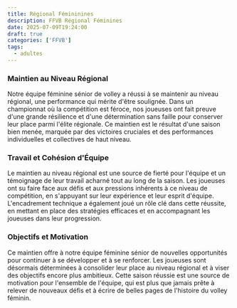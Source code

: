 ```yaml
---
title: Régional Fémininines
description: FFVB Régional Féminines
date: 2025-07-09T19:24:00
draft: true
categories: ['FFVB']
tags:
  - adultes
---
```


### Maintien au Niveau Régional

Notre équipe féminine sénior de volley a réussi à se maintenir au niveau régional, une performance qui mérite d'être
soulignée. Dans un championnat où la compétition est féroce, nos joueuses ont fait preuve d'une grande résilience et
d'une détermination sans faille pour conserver leur place parmi l'élite régionale. Ce maintien est le résultat d'une
saison bien menée, marquée par des victoires cruciales et des performances individuelles et collectives de haut niveau.

### Travail et Cohésion d'Équipe

Le maintien au niveau régional est une source de fierté pour l'équipe et un témoignage de leur travail acharné tout au
long de la saison. Les joueuses ont su faire face aux défis et aux pressions inhérents à ce niveau de compétition, en
s'appuyant sur leur expérience et leur esprit d'équipe. L'encadrement technique a également joué un rôle clé dans cette
réussite, en mettant en place des stratégies efficaces et en accompagnant les joueuses dans leur progression.

### Objectifs et Motivation

Ce maintien offre à notre équipe féminine sénior de nouvelles opportunités pour continuer à se développer et à se
renforcer. Les joueuses sont désormais déterminées à consolider leur place au niveau régional et à viser des objectifs
encore plus ambitieux. Cette saison réussie est une source de motivation pour l'ensemble de l'équipe, qui est plus que
jamais prête à relever de nouveaux défis et à écrire de belles pages de l'histoire du volley féminin.
